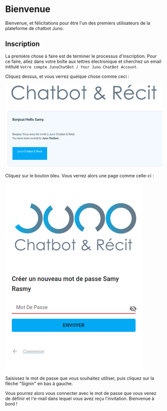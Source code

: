 # Bienvenue

Bienvenue, et félicitations pour être l'un des premiers utilisateurs de la plateforme de chatbot Juno.

## Inscription

La première chose à faire est de terminer le processus d'inscription. Pour ce faire, allez dans votre boîte aux lettres électronique et cherchez un email intitulé `Votre compte JunoChatBot / Your Juno ChatBot Account`.

Cliquez dessus, et vous verrez quelque chose comme ceci :

![](email_fr.png)

Cliquez sur le bouton bleu. Vous verrez alors une page comme celle-ci :

![](setpassword_fr.png)

Saisissez le mot de passe que vous souhaitez utiliser, puis cliquez sur la flèche "Signin" en bas à gauche.

Vous pourrez alors vous connecter avec le mot de passe que vous venez de définir et l'e-mail dans lequel vous avez reçu l'invitation. Bienvenue à bord !
